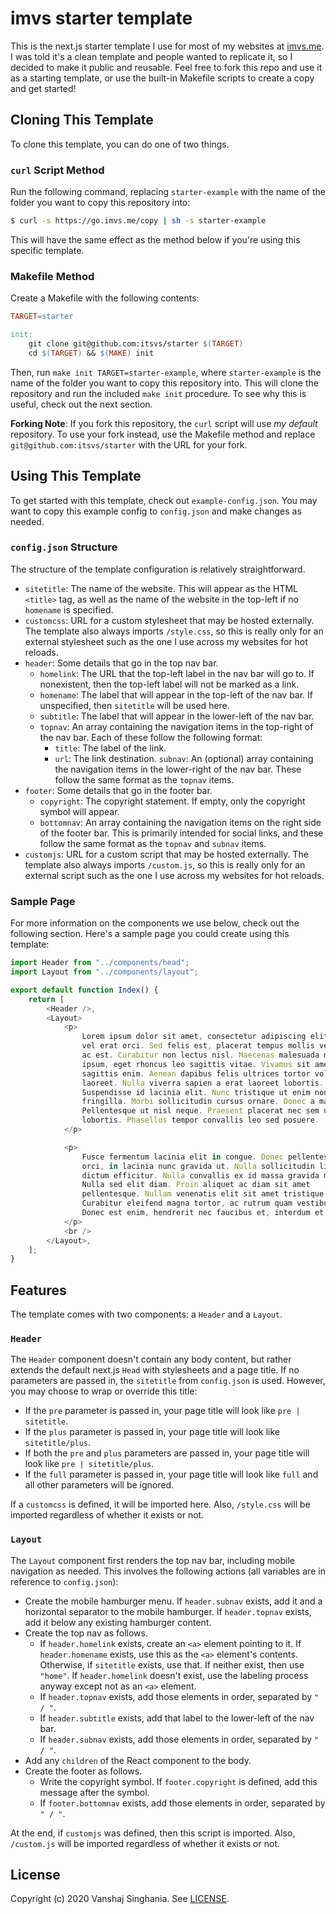 # imvs starter template

This is the next.js starter template I use for most of my websites at [imvs.me](imvs.me). I was told it's a clean template and people wanted to replicate it, so I decided to make it public and reusable. Feel free to fork this repo and use it as a starting template, or use the built-in Makefile scripts to create a copy and get started!

## Cloning This Template

To clone this template, you can do one of two things.

### `curl` Script Method

Run the following command, replacing `starter-example` with the name of the folder you want to copy this repository into:

```sh
$ curl -s https://go.imvs.me/copy | sh -s starter-example
```

This will have the same effect as the method below if you're using this specific template.

### Makefile Method

Create a Makefile with the following contents:

```makefile
TARGET=starter

init:
    git clone git@github.com:itsvs/starter $(TARGET)
    cd $(TARGET) && $(MAKE) init
```

Then, run `make init TARGET=starter-example`, where `starter-example` is the name of the folder you want to copy this repository into. This will clone the repository and run the included `make init` procedure. To see why this is useful, check out the next section.

**Forking Note**: If you fork this repository, the `curl` script will use _my default_ repository. To use your fork instead, use the Makefile method and replace `git@github.com:itsvs/starter` with the URL for your fork.

## Using This Template

To get started with this template, check out `example-config.json`. You may want to copy this example config to `config.json` and make changes as needed.

### `config.json` Structure

The structure of the template configuration is relatively straightforward.

-   `sitetitle`: The name of the website. This will appear as the HTML `<title>` tag, as well as the name of the website in the top-left if no `homename` is specified.
-   `customcss`: URL for a custom stylesheet that may be hosted externally. The template also always imports `/style.css`, so this is really only for an external stylesheet such as the one I use across my websites for hot reloads.
-   `header`: Some details that go in the top nav bar.
    -   `homelink`: The URL that the top-left label in the nav bar will go to. If nonexistent, then the top-left label will not be marked as a link.
    -   `homename`: The label that will appear in the top-left of the nav bar. If unspecified, then `sitetitle` will be used here.
    -   `subtitle`: The label that will appear in the lower-left of the nav bar.
    -   `topnav`: An array containing the navigation items in the top-right of the nav bar. Each of these follow the following format:
        -   `title`: The label of the link.
        -   `url`: The link destination.
            `subnav`: An (optional) array containing the navigation items in the lower-right of the nav bar. These follow the same format as the `topnav` items.
-   `footer`: Some details that go in the footer bar.
    -   `copyright`: The copyright statement. If empty, only the copyright symbol will appear.
    -   `bottomnav`: An array containing the navigation items on the right side of the footer bar. This is primarily intended for social links, and these follow the same format as the `topnav` and `subnav` items.
-   `customjs`: URL for a custom script that may be hosted externally. The template also always imports `/custom.js`, so this is really only for an external script such as the one I use across my websites for hot reloads.

### Sample Page

For more information on the components we use below, check out the following section. Here's a sample page you could create using this template:

```js
import Header from "../components/head";
import Layout from "../components/layout";

export default function Index() {
    return [
        <Header />,
        <Layout>
            <p>
                Lorem ipsum dolor sit amet, consectetur adipiscing elit. Nunc
                vel erat orci. Sed felis est, placerat tempus mollis vel, mollis
                ac est. Curabitur non lectus nisl. Maecenas malesuada metus
                ipsum, eget rhoncus leo sagittis vitae. Vivamus sit amet
                sagittis enim. Aenean dapibus felis ultrices tortor volutpat
                laoreet. Nulla viverra sapien a erat laoreet lobortis.
                Suspendisse id lacinia elit. Nunc tristique ut enim non
                fringilla. Morbi sollicitudin cursus ornare. Donec a magna ex.
                Pellentesque ut nisl neque. Praesent placerat nec sem ut
                lobortis. Phasellus tempor convallis leo sed posuere.
            </p>

            <p>
                Fusce fermentum lacinia elit in congue. Donec pellentesque enim
                orci, in lacinia nunc gravida ut. Nulla sollicitudin ligula eget
                dictum efficitur. Nulla convallis ex id massa gravida maximus.
                Nulla sed elit diam. Proin aliquet ac diam sit amet
                pellentesque. Nullam venenatis elit sit amet tristique vehicula.
                Curabitur eleifend magna tortor, ac rutrum quam vestibulum nec.
                Donec est enim, hendrerit nec faucibus et, interdum et eros.
            </p>
            <br />
        </Layout>,
    ];
}
```

## Features

The template comes with two components: a `Header` and a `Layout`.

### `Header`

The `Header` component doesn't contain any body content, but rather extends the default next.js `Head` with stylesheets and a page title. If no parameters are passed in, the `sitetitle` from `config.json` is used. However, you may choose to wrap or override this title:

-   If the `pre` parameter is passed in, your page title will look like `pre | sitetitle`.
-   If the `plus` parameter is passed in, your page title will look like `sitetitle/plus`.
-   If both the `pre` and `plus` parameters are passed in, your page title will look like `pre | sitetitle/plus`.
-   If the `full` parameter is passed in, your page title will look like `full` and all other parameters will be ignored.

If a `customcss` is defined, it will be imported here. Also, `/style.css` will be imported regardless of whether it exists or not.

### `Layout`

The `Layout` component first renders the top nav bar, including mobile navigation as needed. This involves the following actions (all variables are in reference to `config.json`):

-   Create the mobile hamburger menu. If `header.subnav` exists, add it and a horizontal separator to the mobile hamburger. If `header.topnav` exists, add it below any existing hamburger content.
-   Create the top nav as follows.
    -   If `header.homelink` exists, create an `<a>` element pointing to it. If `header.homename` exists, use this as the `<a>` element's contents. Otherwise, if `sitetitle` exists, use that. If neither exist, then use `"home"`. If `header.homelink` doesn't exist, use the labeling process anyway except not as an `<a>` element.
    -   If `header.topnav` exists, add those elements in order, separated by `" / "`.
    -   If `header.subtitle` exists, add that label to the lower-left of the nav bar.
    -   If `header.subnav` exists, add those elements in order, separated by `" / "`.
-   Add any `children` of the React component to the body.
-   Create the footer as follows.
    -   Write the copyright symbol. If `footer.copyright` is defined, add this message after the symbol.
    -   If `footer.bottomnav` exists, add those elements in order, separated by `" / "`.

At the end, if `customjs` was defined, then this script is imported. Also, `/custom.js` will be imported regardless of whether it exists or not.

## License

Copyright (c) 2020 Vanshaj Singhania. See [LICENSE](LICENSE.md).
